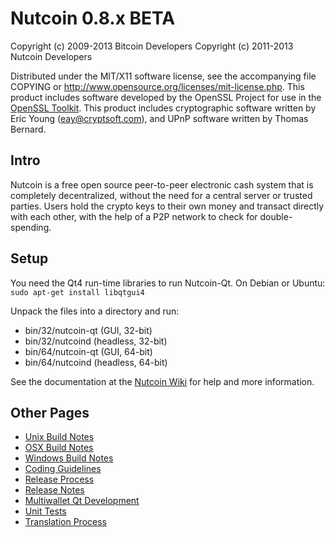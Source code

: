 Nutcoin 0.8.x BETA
====================

Copyright (c) 2009-2013 Bitcoin Developers
Copyright (c) 2011-2013 Nutcoin Developers

Distributed under the MIT/X11 software license, see the accompanying
file COPYING or http://www.opensource.org/licenses/mit-license.php.
This product includes software developed by the OpenSSL Project for use in the [OpenSSL Toolkit](http://www.openssl.org/). This product includes
cryptographic software written by Eric Young ([eay@cryptsoft.com](mailto:eay@cryptsoft.com)), and UPnP software written by Thomas Bernard.


Intro
---------------------
Nutcoin is a free open source peer-to-peer electronic cash system that is
completely decentralized, without the need for a central server or trusted
parties.  Users hold the crypto keys to their own money and transact directly
with each other, with the help of a P2P network to check for double-spending.


Setup
---------------------
You need the Qt4 run-time libraries to run Nutcoin-Qt. On Debian or Ubuntu:
	`sudo apt-get install libqtgui4`

Unpack the files into a directory and run:

- bin/32/nutcoin-qt (GUI, 32-bit)
- bin/32/nutcoind (headless, 32-bit)
- bin/64/nutcoin-qt (GUI, 64-bit)
- bin/64/nutcoind (headless, 64-bit)

See the documentation at the [Nutcoin Wiki](http://nutcoin.info)
for help and more information.


Other Pages
---------------------
- [Unix Build Notes](build-unix.md)
- [OSX Build Notes](build-osx.md)
- [Windows Build Notes](build-msw.md)
- [Coding Guidelines](coding.md)
- [Release Process](release-process.md)
- [Release Notes](release-notes.md)
- [Multiwallet Qt Development](multiwallet-qt.md)
- [Unit Tests](unit-tests.md)
- [Translation Process](translation_process.md)
